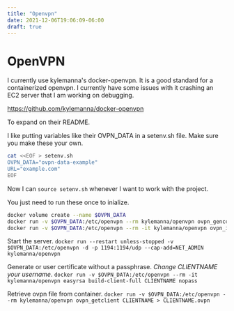 ```yaml
---
title: "Openvpn"
date: 2021-12-06T19:06:09-06:00
draft: true
---
```


# OpenVPN

I currently use kylemanna's docker-openvpn. It is a good standard for a containerized openvpn. I currently have some issues with it crashing an EC2 server that I am working on debugging.

https://github.com/kylemanna/docker-openvpn

To expand on their README.

I like putting variables like their OVPN_DATA in a setenv.sh file. Make sure you make these your own.
```bash
cat <<EOF > setenv.sh
OVPN_DATA="ovpn-data-example"
URL="example.com"
EOF
```
Now I can ```source setenv.sh``` whenever I want to work with the project.

You just need to run these once to inialize. 
```bash
docker volume create --name $OVPN_DATA
docker run -v $OVPN_DATA:/etc/openvpn --rm kylemanna/openvpn ovpn_genconfig -u udp://$URL
docker run -v $OVPN_DATA:/etc/openvpn --rm -it kylemanna/openvpn ovpn_initpki
```

Start the server.
```docker run --restart unless-stopped -v $OVPN_DATA:/etc/openvpn -d -p 1194:1194/udp --cap-add=NET_ADMIN kylemanna/openvpn```

Generate or user certificate without a passphrase. *Change CLIENTNAME your username*.
```docker run -v $OVPN_DATA:/etc/openvpn --rm -it kylemanna/openvpn easyrsa build-client-full CLIENTNAME nopass```

Retrieve ovpn file from container.
```docker run -v $OVPN_DATA:/etc/openvpn --rm kylemanna/openvpn ovpn_getclient CLIENTNAME > CLIENTNAME.ovpn```